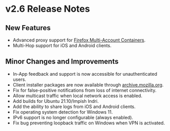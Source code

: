 # v2.6 Release Notes

## New Features
 - Advanced proxy support for [Firefox Multi-Account Containers](https://addons.mozilla.org/en-CA/firefox/addon/multi-account-containers/).
 - Multi-Hop support for iOS and Android clients.

## Minor Changes and Improvements
 - In-App feedback and support is now accessible for unauthenticated users.
 - Client installer packages are now available through [archive.mozilla.org](http://archive.mozilla.org/pub/vpn/releases/).
 - Fix for false-positive notifications from loss of internet connectivity.
 - Allow multicast traffic when local network access is enabled.
 - Add builds for Ubuntu 21.10/Impish Indri.
 - Add the ability to share logs from iOS and Android clients.
 - Fix operating system detection for Windows 11.
 - IPv6 support is no longer configurable (always enabled).
 - Fix bug preventing loopback traffic on Windows when VPN is activated.
